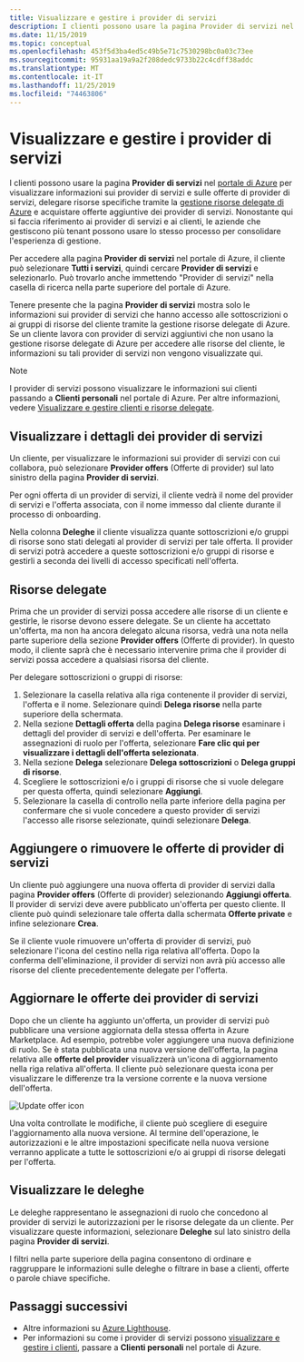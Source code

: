 ```yaml
---
title: Visualizzare e gestire i provider di servizi
description: I clienti possono usare la pagina Provider di servizi nel portale di Azure per visualizzare informazioni sui provider di servizi, sulle offerte di provider di servizi e sulle risorse delegate.
ms.date: 11/15/2019
ms.topic: conceptual
ms.openlocfilehash: 453f5d3ba4ed5c49b5e71c7530298bc0a03c73ee
ms.sourcegitcommit: 95931aa19a9a2f208dedc9733b22c4cdff38addc
ms.translationtype: MT
ms.contentlocale: it-IT
ms.lasthandoff: 11/25/2019
ms.locfileid: "74463806"
---
```

# <a name="view-and-manage-service-providers"></a>Visualizzare e gestire i provider di servizi

I clienti possono usare la pagina **Provider di servizi** nel [portale di Azure](https://portal.azure.com) per visualizzare informazioni sui provider di servizi e sulle offerte di provider di servizi, delegare risorse specifiche tramite la [gestione risorse delegate di Azure](../concepts/azure-delegated-resource-management.md) e acquistare offerte aggiuntive dei provider di servizi. Nonostante qui si faccia riferimento ai provider di servizi e ai clienti, le aziende che gestiscono più tenant possono usare lo stesso processo per consolidare l'esperienza di gestione.

Per accedere alla pagina **Provider di servizi** nel portale di Azure, il cliente può selezionare **Tutti i servizi**, quindi cercare **Provider di servizi** e selezionarlo. Può trovarlo anche immettendo "Provider di servizi" nella casella di ricerca nella parte superiore del portale di Azure.

Tenere presente che la pagina **Provider di servizi** mostra solo le informazioni sui provider di servizi che hanno accesso alle sottoscrizioni o ai gruppi di risorse del cliente tramite la gestione risorse delegate di Azure. Se un cliente lavora con provider di servizi aggiuntivi che non usano la gestione risorse delegate di Azure per accedere alle risorse del cliente, le informazioni su tali provider di servizi non vengono visualizzate qui.

> [!NOTE]
> I provider di servizi possono visualizzare le informazioni sui clienti passando a **Clienti personali** nel portale di Azure. Per altre informazioni, vedere [Visualizzare e gestire clienti e risorse delegate](view-manage-customers.md).

## <a name="view-service-provider-details"></a>Visualizzare i dettagli dei provider di servizi

Un cliente, per visualizzare le informazioni sui provider di servizi con cui collabora, può selezionare **Provider offers** (Offerte di provider) sul lato sinistro della pagina **Provider di servizi**.

Per ogni offerta di un provider di servizi, il cliente vedrà il nome del provider di servizi e l'offerta associata, con il nome immesso dal cliente durante il processo di onboarding.

Nella colonna **Deleghe** il cliente visualizza quante sottoscrizioni e/o gruppi di risorse sono stati delegati al provider di servizi per tale offerta. Il provider di servizi potrà accedere a queste sottoscrizioni e/o gruppi di risorse e gestirli a seconda dei livelli di accesso specificati nell'offerta.

## <a name="delegate-resources"></a>Risorse delegate

Prima che un provider di servizi possa accedere alle risorse di un cliente e gestirle, le risorse devono essere delegate. Se un cliente ha accettato un'offerta, ma non ha ancora delegato alcuna risorsa, vedrà una nota nella parte superiore della sezione **Provider offers** (Offerte di provider). In questo modo, il cliente saprà che è necessario intervenire prima che il provider di servizi possa accedere a qualsiasi risorsa del cliente.

Per delegare sottoscrizioni o gruppi di risorse:

1. Selezionare la casella relativa alla riga contenente il provider di servizi, l'offerta e il nome. Selezionare quindi **Delega risorse** nella parte superiore della schermata.
1. Nella sezione **Dettagli offerta** della pagina **Delega risorse** esaminare i dettagli del provider di servizi e dell'offerta. Per esaminare le assegnazioni di ruolo per l'offerta, selezionare **Fare clic qui per visualizzare i dettagli dell'offerta selezionata**.
1. Nella sezione **Delega** selezionare **Delega sottoscrizioni** o **Delega gruppi di risorse**.
1. Scegliere le sottoscrizioni e/o i gruppi di risorse che si vuole delegare per questa offerta, quindi selezionare **Aggiungi**.
1. Selezionare la casella di controllo nella parte inferiore della pagina per confermare che si vuole concedere a questo provider di servizi l'accesso alle risorse selezionate, quindi selezionare **Delega**.

## <a name="add-or-remove-service-provider-offers"></a>Aggiungere o rimuovere le offerte di provider di servizi

Un cliente può aggiungere una nuova offerta di provider di servizi dalla pagina **Provider offers** (Offerte di provider) selezionando **Aggiungi offerta**. Il provider di servizi deve avere pubblicato un'offerta per questo cliente. Il cliente può quindi selezionare tale offerta dalla schermata **Offerte private** e infine selezionare **Crea**.

Se il cliente vuole rimuovere un'offerta di provider di servizi, può selezionare l'icona del cestino nella riga relativa all'offerta. Dopo la conferma dell'eliminazione, il provider di servizi non avrà più accesso alle risorse del cliente precedentemente delegate per l'offerta.

## <a name="update-service-provider-offers"></a>Aggiornare le offerte dei provider di servizi

Dopo che un cliente ha aggiunto un'offerta, un provider di servizi può pubblicare una versione aggiornata della stessa offerta in Azure Marketplace. Ad esempio, potrebbe voler aggiungere una nuova definizione di ruolo. Se è stata pubblicata una nuova versione dell'offerta, la pagina relativa alle **offerte del provider** visualizzerà un'icona di aggiornamento nella riga relativa all'offerta. Il cliente può selezionare questa icona per visualizzare le differenze tra la versione corrente e la nuova versione dell'offerta.

 ![Update offer icon](../media/update-offer.jpg)

Una volta controllate le modifiche, il cliente può scegliere di eseguire l'aggiornamento alla nuova versione. Al termine dell'operazione, le autorizzazioni e le altre impostazioni specificate nella nuova versione verranno applicate a tutte le sottoscrizioni e/o ai gruppi di risorse delegati per l'offerta.

## <a name="view-delegations"></a>Visualizzare le deleghe

Le deleghe rappresentano le assegnazioni di ruolo che concedono al provider di servizi le autorizzazioni per le risorse delegate da un cliente. Per visualizzare queste informazioni, selezionare **Deleghe** sul lato sinistro della pagina **Provider di servizi**.

I filtri nella parte superiore della pagina consentono di ordinare e raggruppare le informazioni sulle deleghe o filtrare in base a clienti, offerte o parole chiave specifiche.

## <a name="next-steps"></a>Passaggi successivi

- Altre informazioni su [Azure Lighthouse](../overview.md).
- Per informazioni su come i provider di servizi possono [visualizzare e gestire i clienti](view-manage-customers.md), passare a **Clienti personali** nel portale di Azure.